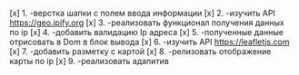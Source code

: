 [x] 1. -верстка шапки с полем ввода информации
[x] 2. -изучить API https://geo.ipify.org
[x] 3. -реализовать функционал получения данных по ip
[x] 4. -добавить валидацию Ip адреса
[x] 5. -полученные данные отрисовать в Dom в блок вывода
[x] 6. -изучить API https://leafletjs.com
[x] 7. -добавить разметку с картой
[x] 8. -релизовать отображение карты по ip
[x] 9. -реализовать адапитив